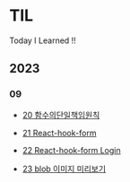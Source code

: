 # TIL

Today I Learned !!

## 2023

### 09

- [20 함수의단일책임원칙](https://github.com/muzi55/TIL/blob/main/23-09/0920%ED%95%A8%EC%88%98%EC%9D%98%EB%8B%A8%EC%9D%BC%EC%B1%85%EC%9E%84%EC%9B%90%EC%B9%99.md)

- [21 React-hook-form](https://github.com/muzi55/TIL/blob/main/23-09/0921%EB%A6%AC%EC%95%A1%ED%8A%B8%ED%9B%85%ED%8F%BC.md)

- [22 React-hook-form Login](https://github.com/muzi55/TIL/blob/main/23-09/0922%EB%A6%AC%EC%95%A1%ED%8A%B8%ED%9B%85%ED%8F%BC%EB%A1%9C%EA%B7%B8%EC%9D%B8.md)

- [23 blob 이미지 미리보기](https://github.com/muzi55/blob_imgPreview)
